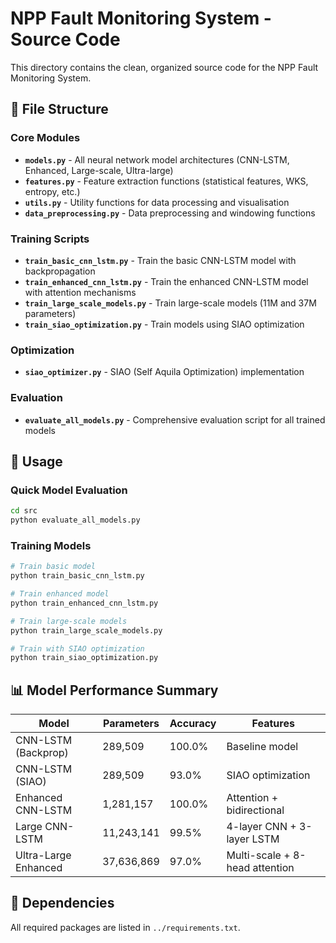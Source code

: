 # NPP Fault Monitoring System - Source Code

This directory contains the clean, organized source code for the NPP Fault Monitoring System.

## 📁 File Structure

### Core Modules
- **`models.py`** - All neural network model architectures (CNN-LSTM, Enhanced, Large-scale, Ultra-large)
- **`features.py`** - Feature extraction functions (statistical features, WKS, entropy, etc.)
- **`utils.py`** - Utility functions for data processing and visualisation
- **`data_preprocessing.py`** - Data preprocessing and windowing functions

### Training Scripts
- **`train_basic_cnn_lstm.py`** - Train the basic CNN-LSTM model with backpropagation
- **`train_enhanced_cnn_lstm.py`** - Train the enhanced CNN-LSTM model with attention mechanisms
- **`train_large_scale_models.py`** - Train large-scale models (11M and 37M parameters)
- **`train_siao_optimization.py`** - Train models using SIAO optimization

### Optimization
- **`siao_optimizer.py`** - SIAO (Self Aquila Optimization) implementation

### Evaluation
- **`evaluate_all_models.py`** - Comprehensive evaluation script for all trained models

## 🚀 Usage

### Quick Model Evaluation
```bash
cd src
python evaluate_all_models.py
```

### Training Models
```bash
# Train basic model
python train_basic_cnn_lstm.py

# Train enhanced model  
python train_enhanced_cnn_lstm.py

# Train large-scale models
python train_large_scale_models.py

# Train with SIAO optimization
python train_siao_optimization.py
```

## 📊 Model Performance Summary

| Model | Parameters | Accuracy | Features |
|-------|------------|----------|----------|
| CNN-LSTM (Backprop) | 289,509 | 100.0% | Baseline model |
| CNN-LSTM (SIAO) | 289,509 | 93.0% | SIAO optimization |
| Enhanced CNN-LSTM | 1,281,157 | 100.0% | Attention + bidirectional |
| Large CNN-LSTM | 11,243,141 | 99.5% | 4-layer CNN + 3-layer LSTM |
| Ultra-Large Enhanced | 37,636,869 | 97.0% | Multi-scale + 8-head attention |

## 🔧 Dependencies

All required packages are listed in `../requirements.txt`.
